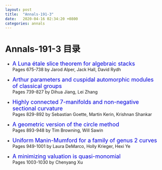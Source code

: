 ```yaml
---
layout: post
title:  "Annals-191-3"
date:   2020-04-16 02:34:20 +0800
categories: annals
---
```


# Annals-191-3 目录

- <font color="#0000dd" size="4">A Luna étale slice theorem for algebraic stacks</font>   
 Pages 675-738 by Jarod Alper, Jack Hall, David Rydh

- <font color="#0000dd" size="4">Arthur parameters and cuspidal automorphic modules of classical groups</font>   
 Pages 739-827 by Dihua Jiang, Lei Zhang


- <font color="#0000dd" size="4">Highly connected 7-manifolds and non-negative sectional curvature</font>   
 Pages 829-892 by Sebastian Goette, Martin Kerin, Krishnan Shankar

- <font color="#0000dd" size="4">A geometric version of the circle method</font>   
 Pages 893-948 by Tim Browning, Will Sawin

- <font color="#0000dd" size="4">Uniform Manin-Mumford for a family of genus 2 curves</font>   
 Pages 949-1001 by Laura DeMarco, Holly Krieger, Hexi Ye

- <font color="#0000dd" size="4">A minimizing valuation is quasi-monomial</font>   
 Pages 1003-1030 by Chenyang Xu